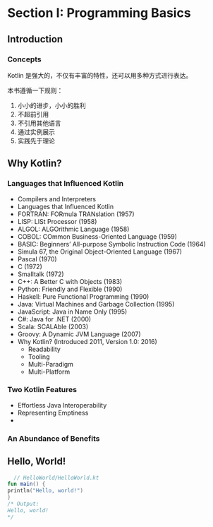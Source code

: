 # Section I: Programming Basics
## Introduction 
### Concepts
Kotlin 是强大的，不仅有丰富的特性，还可以用多种方式进行表达。

本书遵循一下规则：
1. 小小的进步，小小的胜利
2. 不超前引用
3. 不引用其他语言
4. 通过实例展示
5. 实践先于理论

## Why Kotlin?

### Languages that Influenced Kotlin
- Compilers and Interpreters
- Languages that Influenced Kotlin
- FORTRAN: FORmula TRANslation (1957)
- LISP: LISt Processor (1958)
- ALGOL: ALGOrithmic Language (1958)
- COBOL: COmmon Business-Oriented Language (1959)
- BASIC: Beginners’ All-purpose Symbolic Instruction Code (1964)
- Simula 67, the Original Object-Oriented Language (1967)
- Pascal (1970)
- C (1972)
- Smalltalk (1972)
- C++: A Better C with Objects (1983)
- Python: Friendly and Flexible (1990)
- Haskell: Pure Functional Programming (1990)
- Java: Virtual Machines and Garbage Collection (1995)
- JavaScript: Java in Name Only (1995)
- C#: Java for .NET (2000)
- Scala: SCALAble (2003)
- Groovy: A Dynamic JVM Language (2007)
- Why Kotlin? (Introduced 2011, Version 1.0: 2016)
  - Readability
  - Tooling
  - Multi-Paradigm
  - Multi-Platform
  
### Two Kotlin Features
- Effortless Java Interoperability
- Representing Emptiness
- 
### An Abundance of Benefits
  
## Hello, World!
```kotlin
  // HelloWorld/HelloWorld.kt
fun main() {
println("Hello, world!")
}
/* Output:
Hello, world!
*/
```
